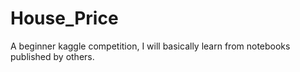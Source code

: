 # House_Price
A beginner kaggle competition, I will basically learn from notebooks published by others.
